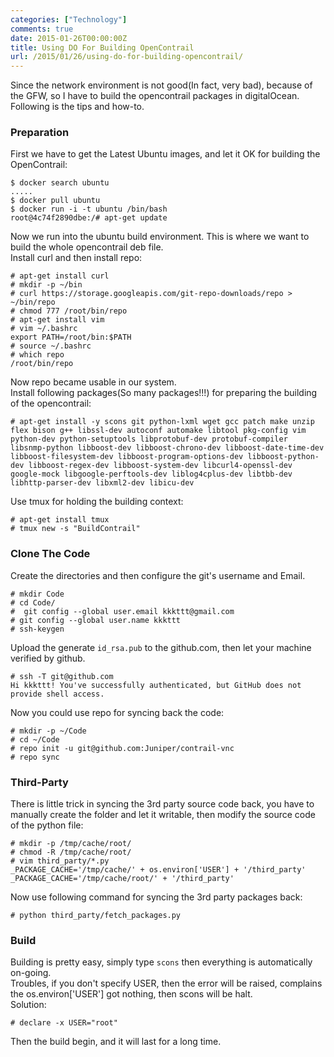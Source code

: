 ```yaml
---
categories: ["Technology"]
comments: true
date: 2015-01-26T00:00:00Z
title: Using DO For Building OpenContrail
url: /2015/01/26/using-do-for-building-opencontrail/
---
```


Since the network environment is not good(In fact, very bad), because of the GFW, so I have to build the opencontrail packages in digitalOcean. Following is the tips and how-to.    
### Preparation
First we have to get the Latest Ubuntu images, and let it OK for building the OpenContrail:    

```
$ docker search ubuntu
.....
$ docker pull ubuntu
$ docker run -i -t ubuntu /bin/bash
root@4c74f2890dbe:/# apt-get update

```
Now we run into the ubuntu build environment. This is where we want to build the whole opencontrail deb file.    
Install curl and then install repo:    

```
# apt-get install curl
# mkdir -p ~/bin
# curl https://storage.googleapis.com/git-repo-downloads/repo > ~/bin/repo
# chmod 777 /root/bin/repo
# apt-get install vim
# vim ~/.bashrc
export PATH=/root/bin:$PATH
# source ~/.bashrc
# which repo
/root/bin/repo

```
Now repo became usable in our system.    
Install following packages(So many packages!!!) for preparing the building of the opencontrail:    

```
# apt-get install -y scons git python-lxml wget gcc patch make unzip flex bison g++ libssl-dev autoconf automake libtool pkg-config vim python-dev python-setuptools libprotobuf-dev protobuf-compiler libsnmp-python libboost-dev libboost-chrono-dev libboost-date-time-dev libboost-filesystem-dev libboost-program-options-dev libboost-python-dev libboost-regex-dev libboost-system-dev libcurl4-openssl-dev google-mock libgoogle-perftools-dev liblog4cplus-dev libtbb-dev libhttp-parser-dev libxml2-dev libicu-dev

```
Use tmux for holding the building context:    

```
# apt-get install tmux
# tmux new -s "BuildContrail"

```
### Clone The Code
Create the directories and then configure the git's username and Email.    

```
# mkdir Code
# cd Code/
#  git config --global user.email kkkttt@gmail.com
# git config --global user.name kkkttt
# ssh-keygen

```
Upload the generate `id_rsa.pub` to the github.com, then let your machine verified by github.    

```
# ssh -T git@github.com
Hi kkkttt! You've successfully authenticated, but GitHub does not provide shell access.

```
Now you could use repo for syncing back the code:    

```
# mkdir -p ~/Code
# cd ~/Code
# repo init -u git@github.com:Juniper/contrail-vnc
# repo sync 

```
### Third-Party
There is little trick in syncing the 3rd party source code back, you have to manually create the folder and let it writable, then modify the source code of the python file:    

```
# mkdir -p /tmp/cache/root/
# chmod -R /tmp/cache/root/
# vim third_party/*.py
_PACKAGE_CACHE='/tmp/cache/' + os.environ['USER'] + '/third_party'
_PACKAGE_CACHE='/tmp/cache/root/' + '/third_party'

```
Now use following command for syncing the 3rd party packages back:    

```
# python third_party/fetch_packages.py

```
### Build
Building is pretty easy, simply type `scons` then everything is automatically on-going.    
Troubles, if you don't specify USER, then the error will be raised, complains the os.environ['USER'] got nothing, then scons will be halt.         
Solution:    

```
# declare -x USER="root"

```
Then the build begin, and it will last for a long time.    
